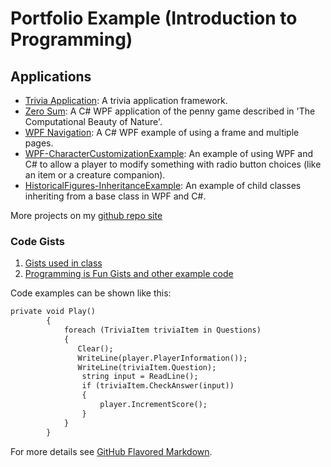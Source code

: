 # Portfolio Example (Introduction to Programming)

## Applications
- [Trivia Application](https://github.com/janellbaxter/TriviaApplication): A trivia application framework.
- [Zero Sum](https://github.com/janellbaxter/zero-sum-pennies): A C# WPF application of the penny game described in 'The Computational Beauty of Nature'. 
- [WPF Navigation](https://github.com/janellbaxter/WPF-Navigation): A C# WPF example of using a frame and multiple pages.
- [WPF-CharacterCustomizationExample](https://github.com/janellbaxter/WPF-Navigation): An example of using WPF and C# to allow a player to modify something with radio button choices (like an item or a creature companion).
- [HistoricalFigures-InheritanceExample](https://github.com/janellbaxter/WPF-Navigation): An example of child classes inheriting from a base class in WPF and C#.

More projects on my [github repo site](https://github.com/janellbaxter?tab=repositories)


### Code Gists

1. [Gists used in class](https://gist.github.com/janell-baxter)
2. [Programming is Fun Gists and other example code](https://gist.github.com/janellbaxter)


Code examples can be shown like this:
```markdown
private void Play()
        {
            foreach (TriviaItem triviaItem in Questions)
            {
               Clear();
               WriteLine(player.PlayerInformation());
               WriteLine(triviaItem.Question);
                string input = ReadLine();
                if (triviaItem.CheckAnswer(input))
                {
                    player.IncrementScore();
                }
            }
        }
```

For more details see [GitHub Flavored Markdown](https://guides.github.com/features/mastering-markdown/).

